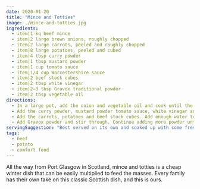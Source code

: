 ```yaml
---
date: 2020-01-20
title: "Mince and Totties"
image: ./mince-and-totties.jpg
ingredients:
  - item|1 kg beef mince
  - item|2 large brown onions, roughly chopped
  - item|2 large carrots, peeled and roughly chopped
  - item|8 large potatoes, peeled and cubed
  - item|4 tbsp curry powder
  - item|1 tbsp mustard powder
  - item|1 cup tomato sauce
  - item|1/4 cup Worcestershire sauce
  - item|2 beef stock cubes
  - item|2 tbsp white vinegar
  - item|2–3 tbsp Gravox traditional powder
  - item|2 tbsp vegetable oil
directions:
  - In a large pot, add the onion and vegetable oil and cook until the onions are soft and translucent. Add the beef mince and cook until browned, breaking it up at you go.
  - Add the curry powder, mustard powder tomato sauce, white vinegar and Worcestershire sauce and stir to combine.
  - Add the carrots, potatoes and beef stock cubes. Add enough water to cover everything. Simmer over a low-medium flame for 30–40 minutes, or until the vegetables are soft and cooked through.
  - Add Gravox powder and stir through. Continue adding more powder until sauce has thickened to the desired consistency. Add salt, pepper and more of any previously used ingredient to taste.
servingSuggestion: "Best served on its own and soaked up with some fresh, buttered crusty bread. Alternatively, keep the potatoes separate and mash them as a side dish instead."
tags:
  - beef
  - potato
  - comfort food
---
```


All the way from Port Glasgow in Scotland, mince and totties is a cheap winter dish that can be easily multiplied to feed the masses. Every family has their own take on this classic Scottish dish, and this is ours.
